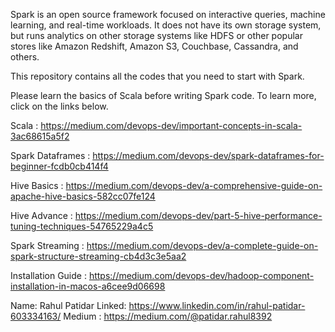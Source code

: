 Spark is an open source framework focused on interactive queries, machine learning, and real-time workloads. It does not have its own storage system, but runs analytics on other storage systems like HDFS or other popular stores like Amazon Redshift, Amazon S3, Couchbase, Cassandra, and others.

This repository contains all the codes that you need to start with Spark.

Please learn the basics of Scala before writing Spark code. To learn more, click on the links below.


Scala : https://medium.com/devops-dev/important-concepts-in-scala-3ac68615a5f2

Spark Dataframes : https://medium.com/devops-dev/spark-dataframes-for-beginner-fcdb0cb414f4

Hive Basics : https://medium.com/devops-dev/a-comprehensive-guide-on-apache-hive-basics-582cc07fe124

Hive Advance : https://medium.com/devops-dev/part-5-hive-performance-tuning-techniques-54765229a4c5

Spark Streaming : https://medium.com/devops-dev/a-complete-guide-on-spark-structure-streaming-cb4d3c3e5aa2

Installation Guide : https://medium.com/devops-dev/hadoop-component-installation-in-macos-a6cee9d06698



Name: Rahul Patidar
Linked: https://www.linkedin.com/in/rahul-patidar-603334163/
Medium : https://medium.com/@patidar.rahul8392

